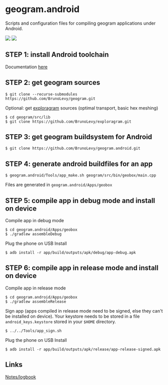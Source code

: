 # geogram.android
Scripts and configuration files for compiling geogram applications under Android.

![](https://github.com/BrunoLevy/geogram/wiki/pictures/geobox_android_v.png)
![](https://github.com/BrunoLevy/geogram/wiki/pictures/geobox_android_h.png)


STEP 1: install Android toolchain
---------------------------------
Documentation [here](TOOLCHAIN.md)

STEP 2: get geogram sources
---------------------------
```
$ git clone --recurse-submodules https://github.com/BrunoLevy/geogram.git
```
Optional: get [exploragram](https://github.com/BrunoLevy/exploragram) sources (optimal transport, basic hex meshing)
```
$ cd geogram/src/lib
$ git clone https://github.com/BrunoLevy/exploragram.git
```

STEP 3: get geogram buildsystem for Android
-------------------------------------------
```
$ git clone https://github.com/BrunoLevy/geogram.android.git
```

STEP 4: generate android buildfiles for an app
----------------------------------------------
```
$ geogram.android/Tools/app_make.sh geogram/src/bin/geobox/main.cpp
```
Files are generated in `geogram.android/Apps/geobox`

STEP 5: compile app in debug mode and install on device
-------------------------------------------------------
Compile app in debug mode
```
$ cd geogram.android/Apps/geobox
$ ./gradlew assembleDebug
```
Plug the phone on USB
Install
```
$ adb install -r app/build/outputs/apk/debug/app-debug.apk
```

STEP 6: compile app in release mode and install on device
--------------------------------------------------------
Compile app in release mode
```
$ cd geogram.android/Apps/geobox
$ ./gradlew assembleRelease
```
Sign app (apps compiled in release mode need to be signed, else
they can't be installed on device). Your keystore needs to be
stored in a file `android_keys.keystore` stored in your `$HOME`
directory.
```
$ ../../Tools/app_sign.sh
```
Plug the phone on USB
Install
```
$ adb install -r app/build/outputs/apk/release/app-release-signed.apk
```

Links
-----
[Notes/logbook](NOTES.md)